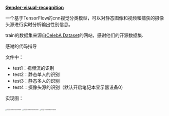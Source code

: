 **[Gender-visual-recognition](https://github.com/S1exy/Gender-visual-recognition)**

一个基于TensorFlow的cnn视觉分类模型，可以对静态图像和视频和捕获的摄像头源进行实时分析输出性别信息。

train的数据集来源自[CelebA Dataset](https://mmlab.ie.cuhk.edu.hk/projects/CelebA.html)的网站，感谢他们的开源数据集.

感谢的代码指导

文件中：

- test1：视频流的识别
- test2：静态单人的识别
- test3：静态多人的识别
- test4：摄像头源的识别（默认开启笔记本显示器设备0）

实现图：

<img src="https://gitee.com/Slexy/picture/raw/master/20250310221715920.png" alt="image-20250310221715691" style="zoom:25%;" />

<img src="https://gitee.com/Slexy/picture/raw/master/20250310221722440.png" alt="image-20250310221722341" style="zoom:25%;" />

<img src="https://gitee.com/Slexy/picture/raw/master/20250310221735461.png" alt="image-20250310221735245" style="zoom:25%;" />